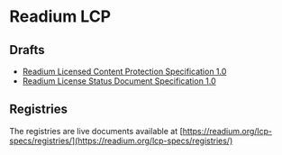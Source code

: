 # Readium LCP

## Drafts

* [Readium Licensed Content Protection Specification 1.0](readium-lcp-draft.md)
* [Readium License Status Document Specification 1.0](readium-lsd-draft.md)

## Registries

The registries are live documents available at [https://readium.org/lcp-specs/registries/](https://readium.org/lcp-specs/registries/)